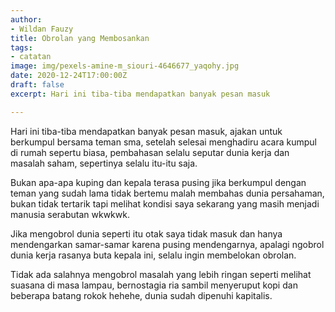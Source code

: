 ```yaml
---
author:
- Wildan Fauzy
title: Obrolan yang Membosankan
tags:
- catatan
image: img/pexels-amine-m_siouri-4646677_yaqohy.jpg
date: 2020-12-24T17:00:00Z
draft: false
excerpt: Hari ini tiba-tiba mendapatkan banyak pesan masuk

---
```

Hari ini tiba-tiba mendapatkan banyak pesan masuk, ajakan untuk berkumpul bersama teman sma, setelah selesai menghadiru acara kumpul di rumah sepertu biasa, pembahasan selalu seputar dunia kerja dan masalah saham, sepertinya selalu itu-itu saja.

Bukan apa-apa kuping dan kepala terasa pusing jika berkumpul dengan teman yang sudah lama tidak bertemu malah membahas dunia persahaman, bukan tidak tertarik tapi melihat kondisi saya sekarang yang masih menjadi manusia serabutan wkwkwk.

Jika mengobrol dunia seperti itu otak saya tidak masuk dan hanya mendengarkan samar-samar karena pusing mendengarnya, apalagi ngobrol dunia kerja rasanya buta kepala ini, selalu ingin membelokan obrolan.

Tidak ada salahnya mengobrol masalah yang lebih ringan seperti melihat suasana di masa lampau, bernostagia ria sambil menyeruput kopi dan beberapa batang rokok hehehe, dunia sudah dipenuhi kapitalis.